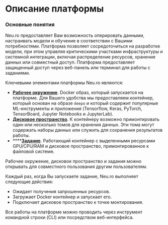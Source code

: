 # Описание платформы

### Основные понятия

Neu.ro предоставляет Вам возможность оперировать данными, настраивать модели и обучение в соответствии с Вашими потребностями. Платформа позволяет сосредоточиться на разработке модели, при этом управляя критическими участками инфраструктуры и системной интеграции, включая распределение ресурсов, хранение данных или совместный доступ. Платформа предоставляет защищенный доступ через веб-панель или терминал для работы с заданиями.

Ключевыми элементами платформы Neu.ro являются:

* [**Рабочее окружение**](environments-docker-images.md). Docker образ, который запускается на платформе. Для Вашего удобства мы предоставляем контейнер, который основан на образе `deepo` и который содержит популярные ML-инструменты и приложения \(Tensorflow, Keras, PyTorch, TensorBoard, Jupyter Notebooks и JupyterLab\).
* [**Дисковое пространство**](storage.md). К контейнеру возможно примонтировать один или несколько томов для хранения данных. Эти тома могут содержать наборы данных или служить для сохранения результатов работы.
* \*\*\*\*[**Задание**](jobs.md). Работающий контейнер с выделенными ресурсами GPU/CPU/RAM и дисковое пространство, примонтированное к файловой системе.

Рабочее окружение, дисковое пространство и задания можно открывать для совместного пользования другим пользователям.

Каждый раз, когда Вы запускаете задание, Neu.ro выполняет следующие действия:

* Ожидает получения запрошенных ресурсов.
* Загружает Docker контейнер и запускает его.
* Подключает дисковое пространство к точке монтирования.

Все работы на платформе можно проводить через инструмент командной строки \(CLI\) или посредством веб-интерфейса.

